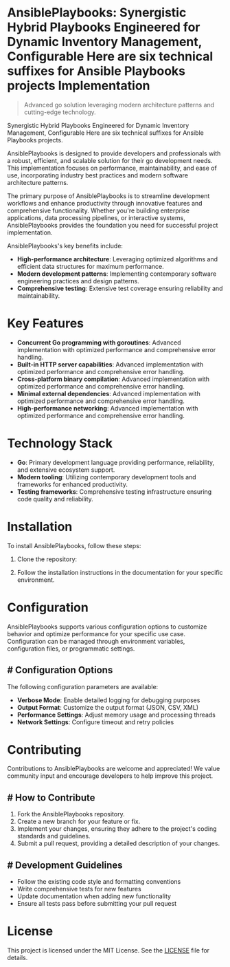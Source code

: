 <!-- fallback_AnsiblePlaybooks_20251001182243_28499 -->

# AnsiblePlaybooks: Synergistic Hybrid Playbooks Engineered for Dynamic Inventory Management, Configurable Here are six technical suffixes for Ansible Playbooks projects Implementation
> Advanced go solution leveraging modern architecture patterns and cutting-edge technology.

Synergistic Hybrid Playbooks Engineered for Dynamic Inventory Management, Configurable Here are six technical suffixes for Ansible Playbooks projects.

AnsiblePlaybooks is designed to provide developers and professionals with a robust, efficient, and scalable solution for their go development needs. This implementation focuses on performance, maintainability, and ease of use, incorporating industry best practices and modern software architecture patterns.

The primary purpose of AnsiblePlaybooks is to streamline development workflows and enhance productivity through innovative features and comprehensive functionality. Whether you're building enterprise applications, data processing pipelines, or interactive systems, AnsiblePlaybooks provides the foundation you need for successful project implementation.

AnsiblePlaybooks's key benefits include:

* **High-performance architecture**: Leveraging optimized algorithms and efficient data structures for maximum performance.
* **Modern development patterns**: Implementing contemporary software engineering practices and design patterns.
* **Comprehensive testing**: Extensive test coverage ensuring reliability and maintainability.

# Key Features

* **Concurrent Go programming with goroutines**: Advanced implementation with optimized performance and comprehensive error handling.
* **Built-in HTTP server capabilities**: Advanced implementation with optimized performance and comprehensive error handling.
* **Cross-platform binary compilation**: Advanced implementation with optimized performance and comprehensive error handling.
* **Minimal external dependencies**: Advanced implementation with optimized performance and comprehensive error handling.
* **High-performance networking**: Advanced implementation with optimized performance and comprehensive error handling.

# Technology Stack

* **Go**: Primary development language providing performance, reliability, and extensive ecosystem support.
* **Modern tooling**: Utilizing contemporary development tools and frameworks for enhanced productivity.
* **Testing frameworks**: Comprehensive testing infrastructure ensuring code quality and reliability.

# Installation

To install AnsiblePlaybooks, follow these steps:

1. Clone the repository:


2. Follow the installation instructions in the documentation for your specific environment.

# Configuration

AnsiblePlaybooks supports various configuration options to customize behavior and optimize performance for your specific use case. Configuration can be managed through environment variables, configuration files, or programmatic settings.

## # Configuration Options

The following configuration parameters are available:

* **Verbose Mode**: Enable detailed logging for debugging purposes
* **Output Format**: Customize the output format (JSON, CSV, XML)
* **Performance Settings**: Adjust memory usage and processing threads
* **Network Settings**: Configure timeout and retry policies

# Contributing

Contributions to AnsiblePlaybooks are welcome and appreciated! We value community input and encourage developers to help improve this project.

## # How to Contribute

1. Fork the AnsiblePlaybooks repository.
2. Create a new branch for your feature or fix.
3. Implement your changes, ensuring they adhere to the project's coding standards and guidelines.
4. Submit a pull request, providing a detailed description of your changes.

## # Development Guidelines

* Follow the existing code style and formatting conventions
* Write comprehensive tests for new features
* Update documentation when adding new functionality
* Ensure all tests pass before submitting your pull request

# License

This project is licensed under the MIT License. See the [LICENSE](https://github.com/weiquan98/AnsiblePlaybooks/blob/main/LICENSE) file for details.
